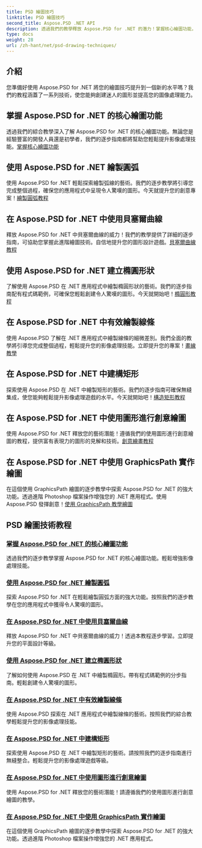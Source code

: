 ```yaml
---
title: PSD 繪圖技巧
linktitle: PSD 繪圖技巧
second_title: Aspose.PSD .NET API
description: 透過我們的教學釋放 Aspose.PSD for .NET 的潛力！掌握核心繪圖功能，創造令人驚嘆的圖形，並提升您的影像處理技能。
type: docs
weight: 28
url: /zh-hant/net/psd-drawing-techniques/
---
```


## 介紹

您準備好使用 Aspose.PSD for .NET 將您的繪圖技巧提升到一個新的水平嗎？我們的教程涵蓋了一系列技術，使您能夠創建迷人的圖形並提高您的圖像處理能力。

## 掌握 Aspose.PSD for .NET 的核心繪圖功能

透過我們的綜合教學深入了解 Aspose.PSD for .NET 的核心繪圖功能。無論您是經驗豐富的開發人員還是初學者，我們的逐步指南都將幫助您輕鬆提升影像處理技能。[掌握核心繪圖功能](./mastering-core-drawing-features/)

## 使用 Aspose.PSD for .NET 繪製圓弧

使用 Aspose.PSD for .NET 輕鬆探索繪製弧線的藝術。我們的逐步教學將引導您完成整個過程，確保您的應用程式中呈現令人驚嘆的圖形。今天就提升您的創意專案！[繪製圓弧教程](./drawing-arcs/)

## 在 Aspose.PSD for .NET 中使用貝塞爾曲線

釋放 Aspose.PSD for .NET 中貝塞爾曲線的威力！我們的教學提供了詳細的逐步指南，可協助您掌握此進階繪圖技術。自信地提升您的圖形設計遊戲。[貝塞爾曲線教程](./utilizing-bezier-curves/)

## 使用 Aspose.PSD for .NET 建立橢圓形狀

了解使用 Aspose.PSD 在 .NET 應用程式中繪製橢圓形狀的藝術。我們的逐步指南配有程式碼範例，可確保您輕鬆創建令人驚嘆的圖形。今天就開始吧！[橢圓形教程](./creating-elliptical-shapes/)

## 在 Aspose.PSD for .NET 中有效繪製線條

使用 Aspose.PSD 了解在 .NET 應用程式中繪製線條的細微差別。我們全面的教學將引導您完成整個過程，輕鬆提升您的影像處理技能。立即提升您的專案！[畫線教學](./drawing-lines-effectively/)

## 在 Aspose.PSD for .NET 中建構矩形

探索使用 Aspose.PSD 在 .NET 中繪製矩形的藝術。我們的逐步指南可確保無縫集成，使您能夠輕鬆提升影像處理遊戲的水平。今天就開始吧！[構造矩形教程](./constructing-rectangles/)

## 在 Aspose.PSD for .NET 中使用圖形進行創意繪圖

使用 Aspose.PSD for .NET 釋放您的藝術潛能！遵循我們的使用圖形進行創意繪圖的教程，提供富有表現力的圖形的見解和技術。[創意繪畫教程](./creative-drawing-using-graphics/)

## 在 Aspose.PSD for .NET 中使用 GraphicsPath 實作繪圖

在這個使用 GraphicsPath 繪圖的逐步教學中探索 Aspose.PSD for .NET 的強大功能。透過進階 Photoshop 檔案操作增強您的 .NET 應用程式。使用 Aspose.PSD 發揮創意！[使用 GraphicsPath 教學繪圖](./implementing-drawing-with-graphicspath/)

## PSD 繪圖技術教程
### [掌握 Aspose.PSD for .NET 的核心繪圖功能](./mastering-core-drawing-features/)
透過我們的逐步教學掌握 Aspose.PSD for .NET 的核心繪圖功能。輕鬆增強影像處理技能。
### [使用 Aspose.PSD for .NET 繪製圓弧](./drawing-arcs/)
探索 Aspose.PSD for .NET 在輕鬆繪製圓弧方面的強大功能。按照我們的逐步教學在您的應用程式中獲得令人驚嘆的圖形。
### [在 Aspose.PSD for .NET 中使用貝塞爾曲線](./utilizing-bezier-curves/)
釋放 Aspose.PSD for .NET 中貝塞爾曲線的威力！透過本教程逐步學習。立即提升您的平面設計等級。
### [使用 Aspose.PSD for .NET 建立橢圓形狀](./creating-elliptical-shapes/)
了解如何使用 Aspose.PSD 在 .NET 中繪製橢圓形。帶有程式碼範例的分步指南。輕鬆創建令人驚嘆的圖形。
### [在 Aspose.PSD for .NET 中有效繪製線條](./drawing-lines-effectively/)
使用 Aspose.PSD 探索在 .NET 應用程式中繪製線條的藝術。按照我們的綜合教學輕鬆提升您的影像處理技能。
### [在 Aspose.PSD for .NET 中建構矩形](./constructing-rectangles/)
探索使用 Aspose.PSD 在 .NET 中繪製矩形的藝術。請按照我們的逐步指南進行無縫整合。輕鬆提升您的影像處理遊戲等級。
### [在 Aspose.PSD for .NET 中使用圖形進行創意繪圖](./creative-drawing-using-graphics/)
使用 Aspose.PSD for .NET 釋放您的藝術潛能！請遵循我們的使用圖形進行創意繪圖的教學。
### [在 Aspose.PSD for .NET 中使用 GraphicsPath 實作繪圖](./implementing-drawing-with-graphicspath/)
在這個使用 GraphicsPath 繪圖的逐步教學中探索 Aspose.PSD for .NET 的強大功能。透過進階 Photoshop 檔案操作增強您的 .NET 應用程式。